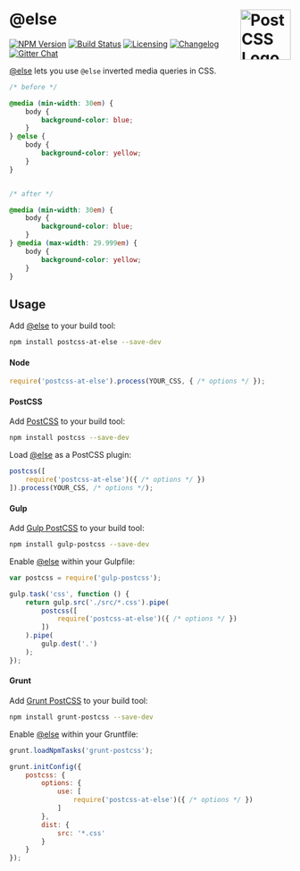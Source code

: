 # @else <a href="https://github.com/postcss/postcss"><img src="https://postcss.github.io/postcss/logo.svg" alt="PostCSS Logo" width="90" height="90" align="right"></a>

[![NPM Version][npm-img]][npm-url]
[![Build Status][cli-img]][cli-url]
[![Licensing][lic-image]][lic-url]
[![Changelog][log-image]][log-url]
[![Gitter Chat][git-image]][git-url]

[@else] lets you use `@else` inverted media queries in CSS.

```css
/* before */

@media (min-width: 30em) {
	body {
		background-color: blue;
	}
} @else {
	body {
		background-color: yellow;
	}
}


/* after */

@media (min-width: 30em) {
	body {
		background-color: blue;
	}
} @media (max-width: 29.999em) {
	body {
		background-color: yellow;
	}
}
```

## Usage

Add [@else] to your build tool:

```bash
npm install postcss-at-else --save-dev
```

#### Node

```js
require('postcss-at-else').process(YOUR_CSS, { /* options */ });
```

#### PostCSS

Add [PostCSS] to your build tool:

```bash
npm install postcss --save-dev
```

Load [@else] as a PostCSS plugin:

```js
postcss([
	require('postcss-at-else')({ /* options */ })
]).process(YOUR_CSS, /* options */);
```

#### Gulp

Add [Gulp PostCSS] to your build tool:

```bash
npm install gulp-postcss --save-dev
```

Enable [@else] within your Gulpfile:

```js
var postcss = require('gulp-postcss');

gulp.task('css', function () {
	return gulp.src('./src/*.css').pipe(
		postcss([
			require('postcss-at-else')({ /* options */ })
		])
	).pipe(
		gulp.dest('.')
	);
});
```

#### Grunt

Add [Grunt PostCSS] to your build tool:

```bash
npm install grunt-postcss --save-dev
```

Enable [@else] within your Gruntfile:

```js
grunt.loadNpmTasks('grunt-postcss');

grunt.initConfig({
	postcss: {
		options: {
			use: [
				require('postcss-at-else')({ /* options */ })
			]
		},
		dist: {
			src: '*.css'
		}
	}
});
```

[npm-url]: https://www.npmjs.com/package/postcss-at-else
[npm-img]: https://img.shields.io/npm/v/postcss-at-else.svg
[cli-url]: https://travis-ci.org/jonathantneal/postcss-at-else
[cli-img]: https://img.shields.io/travis/jonathantneal/postcss-at-else.svg
[lic-url]: LICENSE.md
[lic-image]: https://img.shields.io/npm/l/postcss-at-else.svg
[log-url]: CHANGELOG.md
[log-image]: https://img.shields.io/badge/changelog-md-blue.svg
[git-url]: https://gitter.im/postcss/postcss
[git-image]: https://img.shields.io/badge/chat-gitter-blue.svg

[@else]: https://github.com/jonathantneal/postcss-at-else
[PostCSS]: https://github.com/postcss/postcss
[Gulp PostCSS]: https://github.com/postcss/gulp-postcss
[Grunt PostCSS]: https://github.com/nDmitry/grunt-postcss
